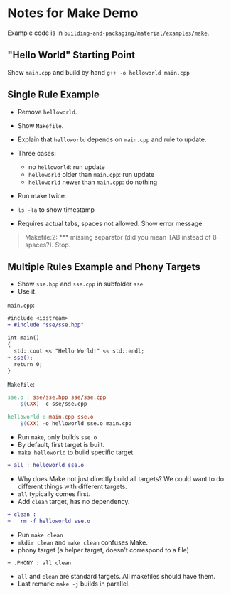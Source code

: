 # Notes for Make Demo

Example code is in [`building-and-packaging/material/examples/make`](https://github.com/Simulation-Software-Engineering/Lecture-Material/tree/main/03_building_and_packaging/examples/make).

## "Hello World" Starting Point

Show `main.cpp` and build by hand `g++ -o helloworld main.cpp`

## Single Rule Example

- Remove `helloworld`.
- Show `Makefile`.
- Explain that `helloworld` depends on `main.cpp` and rule to update.
- Three cases:
    - no `helloworld`: run update
    - `helloworld` older than `main.cpp`: run update
    - `helloworld` newer than `main.cpp`: do nothing

- Run make twice.
- `ls -la` to show timestamp
- Requires actual tabs, spaces not allowed. Show error message.

> Makefile:2: *** missing separator (did you mean TAB instead of 8 spaces?).  Stop.

## Multiple Rules Example and Phony Targets

- Show `sse.hpp` and `sse.cpp` in subfolder `sse`.
- Use it.

`main.cpp`:

```diff
#include <iostream>
+ #include "sse/sse.hpp"

int main()
{
  std::cout << "Hello World!" << std::endl;
+ sse();
  return 0;
}
```

`Makefile`:

```makefile
sse.o : sse/sse.hpp sse/sse.cpp
	$(CXX) -c sse/sse.cpp

helloworld : main.cpp sse.o
	$(CXX) -o helloworld sse.o main.cpp
```

- Run `make`, only builds `sse.o`
- By default, first target is built.
- `make helloworld` to build specific target

```diff
+ all : helloworld sse.o
```

- Why does Make not just directly build all targets? We could want to do different things with different targets.
- `all` typically comes first.
- Add `clean` target, has no dependency.

```diff
+ clean :
+ 	rm -f helloworld sse.o
```

- Run `make clean`
- `mkdir clean` and `make clean` confuses Make.
- phony target (a helper target, doesn't correspond to a file)

```
+ .PHONY : all clean
```

- `all` and `clean` are standard targets. All makefiles should have them.
- Last remark: `make -j` builds in parallel.
